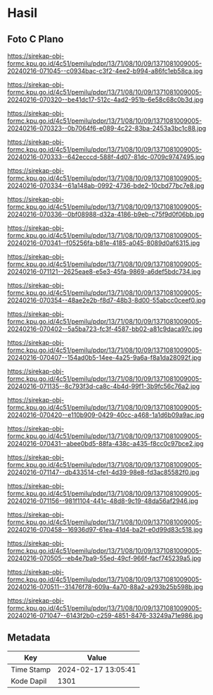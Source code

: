# Hasil

## Foto C Plano

https://sirekap-obj-formc.kpu.go.id/4c51/pemilu/pdpr/13/71/08/10/09/1371081009005-20240216-071045--c0934bac-c3f2-4ee2-b994-a86fc1eb58ca.jpg

https://sirekap-obj-formc.kpu.go.id/4c51/pemilu/pdpr/13/71/08/10/09/1371081009005-20240216-070320--be41dc17-512c-4ad2-951b-6e58c68c0b3d.jpg

https://sirekap-obj-formc.kpu.go.id/4c51/pemilu/pdpr/13/71/08/10/09/1371081009005-20240216-070323--0b7064f6-e089-4c22-83ba-2453a3bc1c88.jpg

https://sirekap-obj-formc.kpu.go.id/4c51/pemilu/pdpr/13/71/08/10/09/1371081009005-20240216-070333--642ecccd-588f-4d07-81dc-0709c9747495.jpg

https://sirekap-obj-formc.kpu.go.id/4c51/pemilu/pdpr/13/71/08/10/09/1371081009005-20240216-070334--61a148ab-0992-4736-bde2-10cbd77bc7e8.jpg

https://sirekap-obj-formc.kpu.go.id/4c51/pemilu/pdpr/13/71/08/10/09/1371081009005-20240216-070336--0bf08988-d32a-4186-b9eb-c75f9d0f06bb.jpg

https://sirekap-obj-formc.kpu.go.id/4c51/pemilu/pdpr/13/71/08/10/09/1371081009005-20240216-070341--f05256fa-b81e-4185-a045-8089d0af6315.jpg

https://sirekap-obj-formc.kpu.go.id/4c51/pemilu/pdpr/13/71/08/10/09/1371081009005-20240216-071121--2625eae8-e5e3-45fa-9869-a6def5bdc734.jpg

https://sirekap-obj-formc.kpu.go.id/4c51/pemilu/pdpr/13/71/08/10/09/1371081009005-20240216-070354--48ae2e2b-f8d7-48b3-8d00-55abcc0ceef0.jpg

https://sirekap-obj-formc.kpu.go.id/4c51/pemilu/pdpr/13/71/08/10/09/1371081009005-20240216-070402--5a5ba723-fc3f-4587-bb02-a81c9daca97c.jpg

https://sirekap-obj-formc.kpu.go.id/4c51/pemilu/pdpr/13/71/08/10/09/1371081009005-20240216-070407--154ad0b5-14ee-4a25-9a6a-f8a1da28092f.jpg

https://sirekap-obj-formc.kpu.go.id/4c51/pemilu/pdpr/13/71/08/10/09/1371081009005-20240216-071135--8c793f3d-ca8c-4b4d-99f1-3b9fc56c76a2.jpg

https://sirekap-obj-formc.kpu.go.id/4c51/pemilu/pdpr/13/71/08/10/09/1371081009005-20240216-070420--e110b909-0429-40cc-a468-1a1d6b09a9ac.jpg

https://sirekap-obj-formc.kpu.go.id/4c51/pemilu/pdpr/13/71/08/10/09/1371081009005-20240216-070431--abee0bd5-88fa-438c-a435-f8cc0c97bce2.jpg

https://sirekap-obj-formc.kpu.go.id/4c51/pemilu/pdpr/13/71/08/10/09/1371081009005-20240216-071147--db433514-cfe1-4d39-98e8-fd3ac85582f0.jpg

https://sirekap-obj-formc.kpu.go.id/4c51/pemilu/pdpr/13/71/08/10/09/1371081009005-20240216-071156--981f1104-441c-48d8-9c19-48da56af2946.jpg

https://sirekap-obj-formc.kpu.go.id/4c51/pemilu/pdpr/13/71/08/10/09/1371081009005-20240216-070458--16936d97-61ea-41d4-ba2f-e0d99d83c518.jpg

https://sirekap-obj-formc.kpu.go.id/4c51/pemilu/pdpr/13/71/08/10/09/1371081009005-20240216-070505--eb4e7ba9-55ed-49cf-966f-facf745239a5.jpg

https://sirekap-obj-formc.kpu.go.id/4c51/pemilu/pdpr/13/71/08/10/09/1371081009005-20240216-070511--31476f78-609a-4a70-88a2-a293b25b598b.jpg

https://sirekap-obj-formc.kpu.go.id/4c51/pemilu/pdpr/13/71/08/10/09/1371081009005-20240216-071047--6143f2b0-c259-4851-8476-33249a71e986.jpg


## Metadata

| Key        | Value               |
| ---------- | ------------------- |
| Time Stamp | 2024-02-17 13:05:41 |
| Kode Dapil | 1301                |



